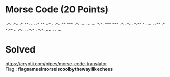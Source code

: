 # Morse Code (20 Points)
..-. .-.. .- --. ... .- -- ..- . .-.. -- --- .-. ... . .. ... -.-. --- --- .-.. -... -.-- - .... . .-- .- -.-- .. .-.. .. -.- . -.-. .... . . ...
# Solved
https://cryptii.com/pipes/morse-code-translator<br>
Flag : <b>flagsamuelmorseiscoolbythewayilikechees</b>
